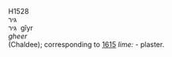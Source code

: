 H1528  
גּיר  
גִּיר ‎ gı̂yr  
*gheer*  
(Chaldee); corresponding to [1615](h1615) *lime: -* plaster.  
